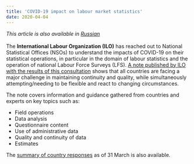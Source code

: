 ```yaml
---
title: 'COVID-19 impact on labour market statistics'
date: 2020-04-04
---
```


_This article is also available in
[Russian](https://raw.githubusercontent.com/UNStats/covid-19-response/master/static/impact-on-labour-market-statistics-RU.pdf)_<br/><br/>The
**International Labour Organization (ILO)** has reached out to National
Statistical Offices (NSOs) to understand the impacts of COVID-19 on their
statistical operations, in particular in the domain of labour statistics and the
operation of national Labour Force Surveys (LFS).
[A note published by ILO with the results of this consultation](https://ilostat.ilo.org/topics/covid-19/covid-19-impact-on-labour-market-statistics/)
shows that all countries are facing a major challenge in maintaining continuity
and quality, while simultaneously attempting/needing to be flexible and react to
changing circumstances.

The note covers information and guidance gathered from countries and experts on
key topics such as:

- Field operations
- Data analysis
- Questionnaire content
- Use of administrative data
- Quality and continuity of data
- Estimates

The
[summary of country responses](https://ilostat.ilo.org/topics/covid-19/covid-19-impact-on-labour-market-statistics/#elementor-toc__heading-anchor-9)
as of 31 March is also available.
